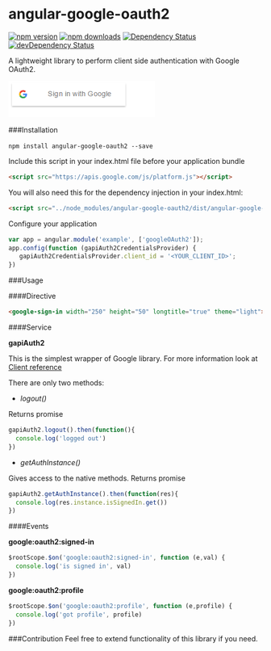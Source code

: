 # angular-google-oauth2
[![npm version](https://img.shields.io/npm/v/angular-google-oauth2.svg?style=flat-square)](https://www.npmjs.org/package/angular-google-oauth2)
[![npm downloads](https://img.shields.io/npm/dm/angular-google-oauth2.svg?style=flat-square)](https://www.npmjs.org/package/angular-google-oauth2)
[![Dependency Status](https://david-dm.org/AOlefirenko/angular-google-oauth2.svg)](https://david-dm.org/AOlefirenko/angular-google-oauth2)
[![devDependency Status](https://david-dm.org/AOlefirenko/angular-google-oauth2/dev-status.svg)](https://david-dm.org/AOlefirenko/angular-google-oauth2#info=devDependencies)

A lightweight library to perform client side authentication with Google OAuth2.

![example](https://github.com/AOlefirenko/angular-google-oauth2/blob/master/demo/example.PNG)




###Installation

```npm install angular-google-oauth2 --save```

Include this script in your index.html file before your application bundle
```html
<script src="https://apis.google.com/js/platform.js"></script>
```
You will also need this for the dependency injection in your index.html:
```html
<script src="../node_modules/angular-google-oauth2/dist/angular-google-auth2.min.js"></script>
```

Configure your application

```javascript
var app = angular.module('example', ['googleOAuth2']);
app.config(function (gapiAuth2CredentialsProvider) {
   gapiAuth2CredentialsProvider.client_id = '<YOUR_CLIENT_ID>';
})
```
###Usage

####Directive

```html
<google-sign-in width="250" height="50" longtitle="true" theme="light"></google-sign-in>
```

####Service

 **gapiAuth2**
 
  This is the simplest wrapper of Google library. For more information look at [Client reference](https://developers.google.com/identity/sign-in/web/reference)

 There are only two methods:

 * *logout()*

  Returns promise
```javascript
gapiAuth2.logout().then(function(){
  console.log('logged out')
})
```
 * *getAuthInstance()*

 Gives access to the native methods. Returns promise
 
```javascript
gapiAuth2.getAuthInstance().then(function(res){
  console.log(res.instance.isSignedIn.get())
})
```
####Events

  **google:oauth2:signed-in**
  
```javascript
$rootScope.$on('google:oauth2:signed-in', function (e,val) {
  console.log('is signed in', val)
})
```

  **google:oauth2:profile**
  
```javascript
$rootScope.$on('google:oauth2:profile', function (e,profile) {
  console.log('got profile', profile)
})
```

###Contribution
Feel free to extend functionality of this library if you need.
